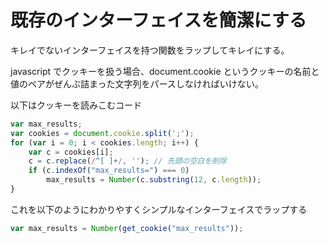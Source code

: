 既存のインターフェイスを簡潔にする
==================================

キレイでないインターフェイスを持つ関数をラップしてキレイにする。

javascript でクッキーを扱う場合、document.cookie というクッキーの名前と値のペアがぜんぶ詰まった文字列をパースしなければいけない。

以下はクッキーを読みこむコード

```javascript
var max_results;
var cookies = document.cookie.split(';');
for (var i = 0; i < cookies.length; i++) {
    var c = cookies[i];
    c = c.replace(/^[ ]+/, ''); // 先頭の空白を削除
    if (c.indexOf("max_results=") === 0)
        max_results = Number(c.substring(12, c.length));
}
```

これを以下のようにわかりやすくシンプルなインターフェイスでラップする

```javascript
var max_results = Number(get_cookie("max_results"));
```
